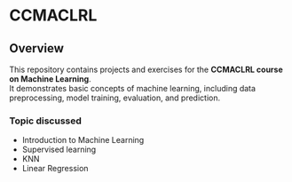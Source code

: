 # CCMACLRL

## Overview
This repository contains projects and exercises for the **CCMACLRL course on Machine Learning**.  
It demonstrates basic concepts of machine learning, including data preprocessing, model training, evaluation, and prediction.

### Topic discussed
- Introduction to Machine Learning
- Supervised learning
- KNN
- Linear Regression
